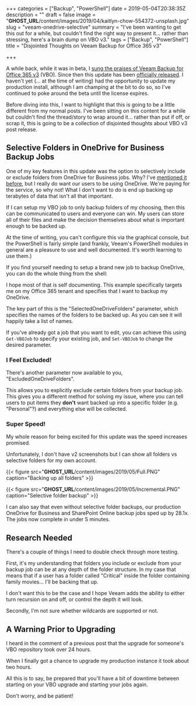 +++
categories = ["Backup", "PowerShell"]
date = 2019-05-04T20:38:35Z
description = ""
draft = false
image = "__GHOST_URL__/content/images/2019/04/kaitlyn-chow-554372-unsplash.jpg"
slug = "veeam-onedrive-selective"
summary = "I've been wanting to get this out for a while, but couldn't find the right way to present it... rather than stressing, here's a brain dump on VBO v3."
tags = ["Backup", "PowerShell"]
title = "Disjointed Thoughts on Veeam Backup for Office 365 v3"

+++


A while back, while it was in beta, I [sung the praises of Veeam Backup for Office 365 v3](__GHOST_URL__/2019/02/19/veeam-backup-for-microsoft-office-365-v3/) (VBO). Since then this update has been [officially released](https://www.veeam.com/news/new-veeam-backup-for-microsoft-office-365-version-3-now-available.html). I haven't yet (... at the time of writing) had the opportunity to update my production install, although I am champing at the bit to do so, so I've continued to poke around the beta until the license expires.

<p class="note">Before diving into this, I want to highlight that this is going to be a little different from my normal posts. I've been sitting on this content for a while but couldn't find the thread/story to wrap around it... rather than put if off, or scrap it, this is going to be a collection of disjointed thoughts about VBO v3 post release.</p>

## Selective Folders in OneDrive for Business Backup Jobs

One of my key features in this update was the option to selectively include or exclude folders from OneDrive for Business jobs. Why? I've [mentioned it before](__GHOST_URL__/2018/10/10/my-wish-list-vbo365/), but I really do want our users to be using OneDrive. We're paying for the service, so why not! What I don't want to do is end up backing up terabytes of data that isn't all that important.

If I can setup my VBO job to only backup folders of my choosing, then this can be communicated to users and everyone can win. My users can store all of their files and make the decision themselves about what is important enough to be backed up.

At the time of writing, you can't configure this via the graphical console, but the PowerShell is fairly simple (and frankly, Veeam's PowerShell modules in general are a pleasure to use and well documented. It's worth learning to use them.)

If you find yourself needing to setup a brand new job to backup OneDrive, you can do the whole thing from the shell:



I hope most of that is self documenting. This example specifically targets me on my Office 365 tenant and specifies that I want to backup my OneDrive.

The key part of this is the "SelectedOneDriveFolders" parameter, which specifies the names of the folders to be backed up. As you can see it will happily take a list of names.

If you've already got a job that you want to edit, you can achieve this using `Get-VBOJob` to specify your existing job, and `Set-VBOJob` to change the desired parameter.

### I Feel Excluded!

There's another parameter now available to you, "ExcludedOneDriveFolders".

This allows you to explicitly exclude certain folders from your backup job. This gives you a different method for solving my issue, where you can tell users to put items they **don't** want backed up into a specific folder (e.g. "Personal"?) and everything else will be collected.

### Super Speed!

My whole reason for being excited for this update was the speed increases promised.

Unfortunately, I don't have v2 screenshots but I can show all folders vs selective folders for my own account.

{{< figure src="__GHOST_URL__/content/images/2019/05/Full.PNG" caption="Backing up all folders" >}}

{{< figure src="__GHOST_URL__/content/images/2019/05/Incremental.PNG" caption="Selective folder backup" >}}

I can also say that even without selective folder backups, our production OneDrive for Business and SharePoint Online backup jobs sped up by 28.1x. The jobs now complete in under 5 minutes.

## Research Needed

There's a couple of things I need to double check through more testing.

First, it's my understanding that folders you include or exclude from your backup job can be at any depth of the folder structure. In my case that means that if a user has a folder called "Critical" inside the folder containing family movies... I'll be backing that up.

I don't want this to be the case and I hope Veeam adds the ability to either turn recursion on and off, or control the depth it will look.

Secondly, I'm not sure whether wildcards are supported or not.

## A Warning Prior to Upgrading

I heard in the comment of a previous post that the upgrade for someone's VBO repository took over 24 hours.

When I finally got a chance to upgrade my production instance it took about two hours.

All this is to say, be prepared that you'll have a bit of downtime between starting on your VBO upgrade and starting your jobs again.

Don't worry, and be patient!

